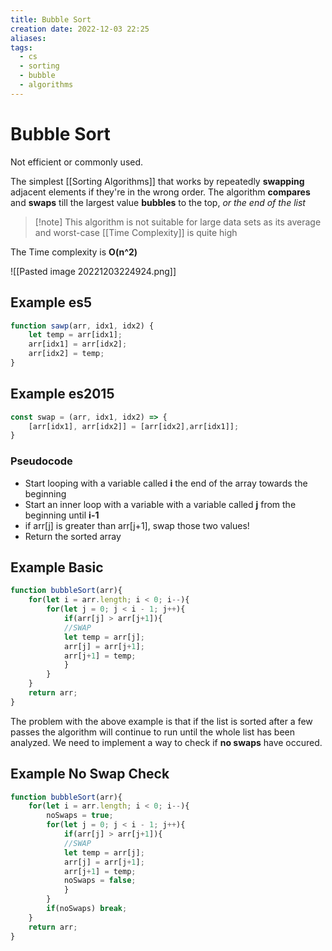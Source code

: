 ```yaml
---
title: Bubble Sort
creation date: 2022-12-03 22:25
aliases: 
tags:
  - cs
  - sorting
  - bubble
  - algorithms
---
```


# Bubble Sort
Not efficient or commonly used. 

The simplest [[Sorting Algorithms]] that works by repeatedly **swapping** adjacent elements if they're in the wrong order. The algorithm **compares** and **swaps** till the largest value **bubbles** to the top, *or the end of the list*

>[!note] This algorithm is not suitable for large data sets as its average and worst-case [[Time Complexity]] is quite high

The Time complexity is **O(n^2)**

![[Pasted image 20221203224924.png]]

## Example es5
```js
function sawp(arr, idx1, idx2) {
	let temp = arr[idx1];
	arr[idx1] = arr[idx2];
	arr[idx2] = temp;
}
```

## Example es2015
```js
const swap = (arr, idx1, idx2) => {
	[arr[idx1], arr[idx2]] = [arr[idx2],arr[idx1]];
}
```

### Pseudocode
- Start looping with a variable called **i** the end of the array towards the beginning
- Start an inner loop with a variable with a variable called **j** from the beginning until **i-1**
- if arr[j] is greater than arr[j+1], swap those two values!
- Return the sorted array

## Example Basic
```js
function bubbleSort(arr){
	for(let i = arr.length; i < 0; i--){
		for(let j = 0; j < i - 1; j++){
			if(arr[j] > arr[j+1]){
			//SWAP
			let temp = arr[j];
			arr[j] = arr[j+1];
			arr[j+1] = temp;
			}
		}
	}
	return arr;
}
```
The problem with the above example is that if the list is sorted after a few passes the algorithm will continue to run until the whole list has been analyzed. We need to implement a way to check if **no swaps** have occured.

## Example No Swap Check
```js
function bubbleSort(arr){
	for(let i = arr.length; i < 0; i--){
		noSwaps = true;
		for(let j = 0; j < i - 1; j++){
			if(arr[j] > arr[j+1]){
			//SWAP
			let temp = arr[j];
			arr[j] = arr[j+1];
			arr[j+1] = temp;
			noSwaps = false;
			}
		}
		if(noSwaps) break;
	}
	return arr;
}
```